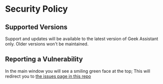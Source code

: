 # Security Policy

## Supported Versions

Support and updates will be available to the latest version
of Geek Assistant only. Older versions won't be maintained. 

## Reporting a Vulnerability

In the main window you will see a smiling green face at the top; This will redirect you to [the issues page in this repo](https://github.com/NHKomaiha/Geek-Assistant/issues)
